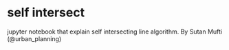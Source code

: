 # self intersect
jupyter notebook that explain self intersecting line algorithm. By Sutan Mufti (@urban_planning)
